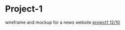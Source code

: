 # Project-1
wireframe and mockup for a news website
[project1 12/10](https://miro.com/app/board/uXjVPOyATI0=/?share_link_id=558543964547)
